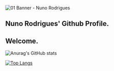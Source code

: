 ![01 Banner - Nuno Rodrigues](https://github.com/user-attachments/assets/79786c67-d61a-4dde-b5c8-6866aa682fd1)
## Nuno Rodrigues' Github Profile. 
## Welcome.
![Anurag's GitHub stats](https://github-readme-stats.vercel.app/api?username=NVR-2023&show_icons=true&theme=transparent)

[![Top Langs](https://github-readme-stats.vercel.app/api/top-langs/?username=NVR-2023&layout=donut)](https://github.com/anuraghazra/github-readme-stats)
